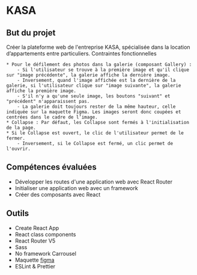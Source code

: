 <h1>KASA</h1>

<div>
    <h2>But du projet</h2>
<p>
    Créer la plateforme web de l'entreprise KASA, spécialisée dans la location d’appartements entre particuliers. 
    Contraintes fonctionnelles

    * Pour le défilement des photos dans la galerie (composant Gallery) :
        - Si l'utilisateur se trouve à la première image et qu'il clique sur "image précédente", la galerie affiche la dernière image. 
        - Inversement, quand l'image affichée est la dernière de la galerie, si l'utilisateur clique sur "image suivante", la galerie affiche la première image. 
        - S'il n'y a qu'une seule image, les boutons "suivant" et "précédent" n'apparaissent pas.
        - La galerie doit toujours rester de la même hauteur, celle indiquée sur la maquette Figma. Les images seront donc coupées et centrées dans le cadre de l’image.
    * Collapse : Par défaut, les Collapse sont fermés à l'initialisation de la page. 
    * Si le Collapse est ouvert, le clic de l'utilisateur permet de le fermer.
        - Inversement, si le Collapse est fermé, un clic permet de l'ouvrir.
</p>
    <h2>Compétences évaluées</h2>
    <ul>
        <li>Développer les routes d'une application web avec React Router</li>
        <li>Initialiser une application web avec un framework</li>
        <li>Créer des composants avec React</li>
    </ul>
    <h2>Outils</h2>
    <ul>
        <li> Create React App </li>
        <li> React class components</li>
        <li> React Router V5</li>
        <li> Sass </li>
        <li> No framework Carrousel </li>
        <li>Maquette <a href="https://www.figma.com/file/bAnXDNqRKCRRP8mY2gcb5p/UI-Design-Kasa-FR" target="_blank">figma</a></li>
        <li>ESLint & Prettier</li>
    </ul>
</div>
